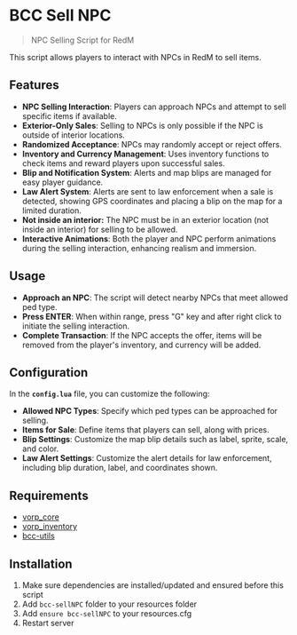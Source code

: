 # BCC Sell NPC

> NPC Selling Script for RedM

This script allows players to interact with NPCs in RedM to sell items.

## Features

- **NPC Selling Interaction**: Players can approach NPCs and attempt to sell specific items if available.
- **Exterior-Only Sales**: Selling to NPCs is only possible if the NPC is outside of interior locations.
- **Randomized Acceptance**: NPCs may randomly accept or reject offers.
- **Inventory and Currency Management**: Uses inventory functions to check items and reward players upon successful sales.
- **Blip and Notification System**: Alerts and map blips are managed for easy player guidance.
- **Law Alert System**: Alerts are sent to law enforcement when a sale is detected, showing GPS coordinates and placing a blip on the map for a limited duration.
- **Not inside an interior:** The NPC must be in an exterior location (not inside an interior) for selling to be allowed. 
- **Interactive Animations**: Both the player and NPC perform animations during the selling interaction, enhancing realism and immersion.

## Usage
- **Approach an NPC**: The script will detect nearby NPCs that meet allowed ped type.
- **Press ENTER**: When within range, press "G" key and after right click to initiate the selling interaction.
- **Complete Transaction**: If the NPC accepts the offer, items will be removed from the player's inventory, and currency will be added.

## Configuration

In the **`config.lua`** file, you can customize the following:

- **Allowed NPC Types**: Specify which ped types can be approached for selling.
- **Items for Sale**: Define items that players can sell, along with prices.
- **Blip Settings**: Customize the map blip details such as label, sprite, scale, and color.
- **Law Alert Settings**: Customize the alert details for law enforcement, including blip duration, label, and coordinates shown.

## Requirements
- [vorp_core](https://github.com/VORPCORE/vorp-core-lua)
- [vorp_inventory](https://github.com/VORPCORE/vorp_inventory-lua)
- [bcc-utils](https://github.com/BryceCanyonCounty/bcc-utils)


## Installation
1. Make sure dependencies are installed/updated and ensured before this script
2. Add `bcc-sellNPC` folder to your resources folder
3. Add `ensure bcc-sellNPC` to your resources.cfg
4. Restart server